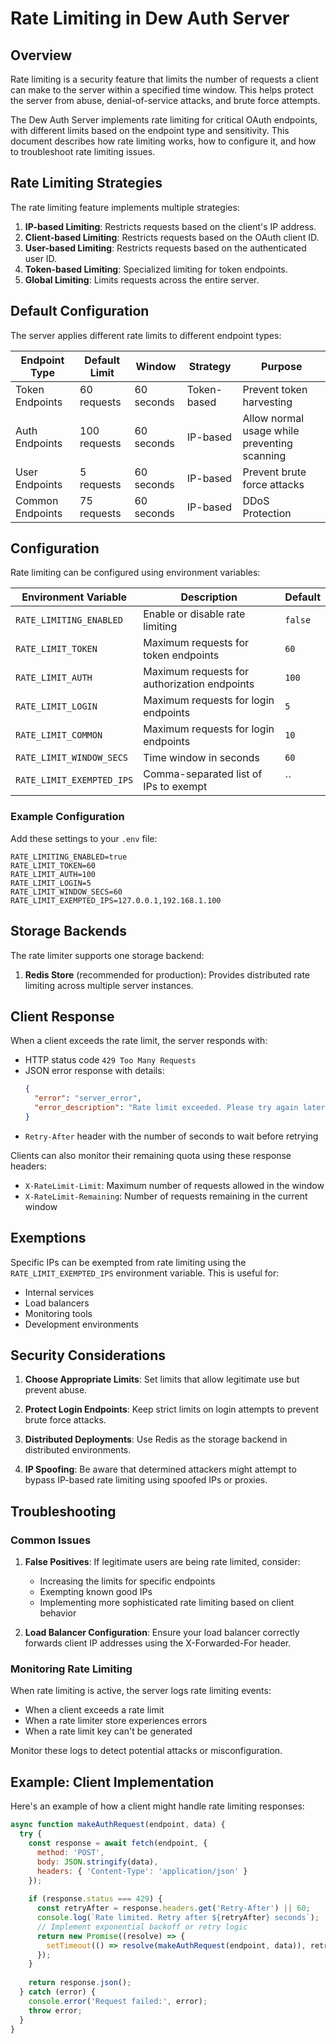 # Rate Limiting in Dew Auth Server

## Overview

Rate limiting is a security feature that limits the number of requests a client can make to the server within a specified time window. This helps protect the server from abuse, denial-of-service attacks, and brute force attempts.

The Dew Auth Server implements rate limiting for critical OAuth endpoints, with different limits based on the endpoint type and sensitivity. This document describes how rate limiting works, how to configure it, and how to troubleshoot rate limiting issues.

## Rate Limiting Strategies

The rate limiting feature implements multiple strategies:

1. **IP-based Limiting**: Restricts requests based on the client's IP address.
2. **Client-based Limiting**: Restricts requests based on the OAuth client ID.
3. **User-based Limiting**: Restricts requests based on the authenticated user ID.
4. **Token-based Limiting**: Specialized limiting for token endpoints.
5. **Global Limiting**: Limits requests across the entire server.

## Default Configuration

The server applies different rate limits to different endpoint types:

| Endpoint Type | Default Limit | Window | Strategy | Purpose |
|---------------|--------------|--------|----------|---------|
| Token Endpoints | 60 requests | 60 seconds | Token-based | Prevent token harvesting |
| Auth Endpoints | 100 requests | 60 seconds | IP-based | Allow normal usage while preventing scanning |
| User Endpoints | 5 requests | 60 seconds | IP-based | Prevent brute force attacks |
| Common Endpoints | 75 requests | 60 seconds | IP-based | DDoS Protection |

## Configuration

Rate limiting can be configured using environment variables:

| Environment Variable | Description | Default |
|----------------------|-------------|---------|
| `RATE_LIMITING_ENABLED` | Enable or disable rate limiting | `false` |
| `RATE_LIMIT_TOKEN` | Maximum requests for token endpoints | `60` |
| `RATE_LIMIT_AUTH` | Maximum requests for authorization endpoints | `100` |
| `RATE_LIMIT_LOGIN` | Maximum requests for login endpoints | `5` |
| `RATE_LIMIT_COMMON` | Maximum requests for login endpoints | `10` |
| `RATE_LIMIT_WINDOW_SECS` | Time window in seconds | `60` |
| `RATE_LIMIT_EXEMPTED_IPS` | Comma-separated list of IPs to exempt | `` |

### Example Configuration

Add these settings to your `.env` file:

```
RATE_LIMITING_ENABLED=true
RATE_LIMIT_TOKEN=60
RATE_LIMIT_AUTH=100
RATE_LIMIT_LOGIN=5
RATE_LIMIT_WINDOW_SECS=60
RATE_LIMIT_EXEMPTED_IPS=127.0.0.1,192.168.1.100
```

## Storage Backends

The rate limiter supports one storage backend:

1. **Redis Store** (recommended for production): Provides distributed rate limiting across multiple server instances.

## Client Response

When a client exceeds the rate limit, the server responds with:

- HTTP status code `429 Too Many Requests`
- JSON error response with details:
  ```json
  {
    "error": "server_error",
    "error_description": "Rate limit exceeded. Please try again later."
  }
  ```
- `Retry-After` header with the number of seconds to wait before retrying

Clients can also monitor their remaining quota using these response headers:

- `X-RateLimit-Limit`: Maximum number of requests allowed in the window
- `X-RateLimit-Remaining`: Number of requests remaining in the current window

## Exemptions

Specific IPs can be exempted from rate limiting using the `RATE_LIMIT_EXEMPTED_IPS` environment variable. This is useful for:

- Internal services
- Load balancers
- Monitoring tools
- Development environments

## Security Considerations

1. **Choose Appropriate Limits**: Set limits that allow legitimate use but prevent abuse.

2. **Protect Login Endpoints**: Keep strict limits on login attempts to prevent brute force attacks.

3. **Distributed Deployments**: Use Redis as the storage backend in distributed environments.

4. **IP Spoofing**: Be aware that determined attackers might attempt to bypass IP-based rate limiting using spoofed IPs or proxies.

## Troubleshooting

### Common Issues

1. **False Positives**: If legitimate users are being rate limited, consider:
   - Increasing the limits for specific endpoints
   - Exempting known good IPs
   - Implementing more sophisticated rate limiting based on client behavior

2. **Load Balancer Configuration**: Ensure your load balancer correctly forwards client IP addresses using the X-Forwarded-For header.

### Monitoring Rate Limiting

When rate limiting is active, the server logs rate limiting events:

- When a client exceeds a rate limit
- When a rate limiter store experiences errors
- When a rate limit key can't be generated

Monitor these logs to detect potential attacks or misconfiguration.

## Example: Client Implementation

Here's an example of how a client might handle rate limiting responses:

```javascript
async function makeAuthRequest(endpoint, data) {
  try {
    const response = await fetch(endpoint, {
      method: 'POST',
      body: JSON.stringify(data),
      headers: { 'Content-Type': 'application/json' }
    });
    
    if (response.status === 429) {
      const retryAfter = response.headers.get('Retry-After') || 60;
      console.log(`Rate limited. Retry after ${retryAfter} seconds`);
      // Implement exponential backoff or retry logic
      return new Promise((resolve) => {
        setTimeout(() => resolve(makeAuthRequest(endpoint, data)), retryAfter * 1000);
      });
    }
    
    return response.json();
  } catch (error) {
    console.error('Request failed:', error);
    throw error;
  }
}
```